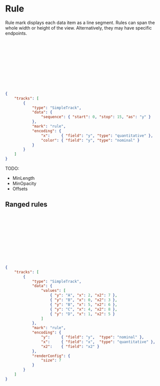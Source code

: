# Rule

Rule mark displays each data item as a line segment. Rules can span the whole
width or height of the view. Alternatively, they may have specific endpoints.

<div class="embed-example">
<div class="embed-container" style="height: 150px"></div>
<div class="embed-spec">

```json
{
    "tracks": [
        {
            "type": "SimpleTrack",
            "data": {
                "sequence": { "start": 0, "stop": 15, "as": "y" }
            },
            "mark": "rule",
            "encoding": {
                "x":     { "field": "y", "type": "quantitative" },
                "color": { "field": "y", "type": "nominal" }
            }
        }
    ]
}
```

</div>
</div>

TODO:

* MinLength
* MinOpacity
* Offsets

## Ranged rules


<div class="embed-example">
<div class="embed-container" style="height: 150px"></div>
<div class="embed-spec">

```json
{
    "tracks": [
        {
            "type": "SimpleTrack",
            "data": {
                "values": [
                    { "y": "A", "x": 2, "x2": 7 },
                    { "y": "B", "x": 0, "x2": 3 },
                    { "y": "B", "x": 5, "x2": 6 },
                    { "y": "C", "x": 4, "x2": 8 },
                    { "y": "D", "x": 1, "x2": 5 }
                ]
            },
            "mark": "rule",
            "encoding": {
                "y":     { "field": "y",  "type": "nominal" },
                "x":     { "field": "x",  "type": "quantitative" },
                "x2":    { "field": "x2" }
            },
            "renderConfig": {
                "size": 7
            }
        }
    ]
}
```

</div>
</div>